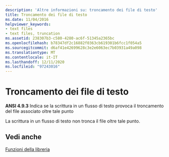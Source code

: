 ```yaml
---
description: 'Altre informazioni su: troncamento dei file di testo'
title: Troncamento dei file di testo
ms.date: 11/04/2016
helpviewer_keywords:
- text files
- text files, truncation
ms.assetid: 238307b3-c580-4280-ac6f-51345a2365bc
ms.openlocfilehash: b78347df2c16882f0363cb619301b6fcc1f054a5
ms.sourcegitcommit: d6af41e42699628c3e2e6063ec7b03931a49a098
ms.translationtype: MT
ms.contentlocale: it-IT
ms.lasthandoff: 12/11/2020
ms.locfileid: "97243016"
---
```

# <a name="truncation-of-text-files"></a>Troncamento dei file di testo

**ANSI 4.9.3** Indica se la scrittura in un flusso di testo provoca il troncamento del file associato oltre tale punto

La scrittura in un flusso di testo non tronca il file oltre tale punto.

## <a name="see-also"></a>Vedi anche

[Funzioni della libreria](../c-language/library-functions.md)
